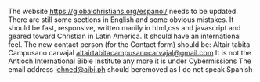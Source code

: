 The website https://globalchristians.org/espanol/ needs to be updated. There are still some sections in English and some obvious mistakes. 
It should be fast, responsive, written manily in html,css and javascript and geared toward Christian in Latin America. 
It should have an international feel. 
The new contact person (for the Contact form) should be: Altair tabita Campusano carvajal <altairtabitacampusanocarvajal@gmail.com> 
It is not the Antioch International Bible Institute any more it is under Cybermissions
The email address johned@aibi.ph should beremoved as I do not speak Spanish

